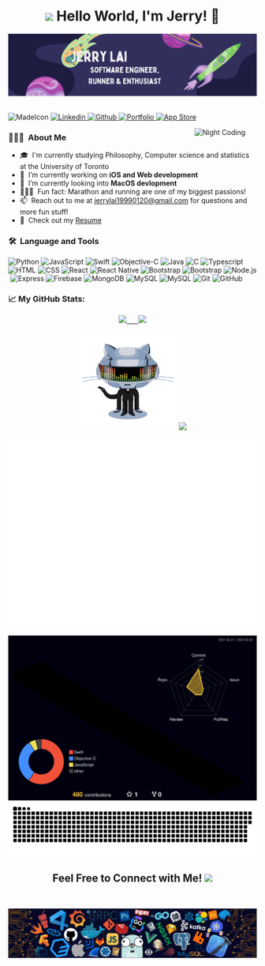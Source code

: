 <h1 align="center">
<img src="https://media.giphy.com/media/vlwVZMjk5ivdYwkDWT/giphy.gif" width="24px"> Hello World, I'm Jerry! 👋 
</h1>

<img src="header.png" alt="banner that says Jerry Lai - software engineer, runner and enthusiast">
<br/>
<br/>

![MadeIcon](https://img.shields.io/badge/Made%20with-Passion-1f425f.svg)
<a href="https://www.linkedin.com/in/jerry-lai-love-to-code/">
  ![Linkedin](https://img.shields.io/badge/LinkedIn-0077B5?style=flat&logo=linkedin&logoColor=white)
</a>
<a href="https://github.com/jerrylai19990120">
  ![Github](https://img.shields.io/badge/GitHub-100000?style=flat&logo=github&logoColor=white)
</a>
<a href="https://thejerrylaiportfolio.com/">
  ![Portfolio](https://img.shields.io/website-up-down-green-red/http/monip.org.svg)
</a>
<a href="https://apps.apple.com/us/developer/yihui-lai/id1542518786">
  ![App Store](https://img.shields.io/badge/App_Store-0D96F6?style=flat&logo=app-store&logoColor=white)
</a>
<br/>

<img align="right" alt="Night Coding" width="25%" src="https://media.giphy.com/media/aer096d3vD4rYVsgNn/giphy.gif"/>

### 👨🏻‍💻 &nbsp;About Me
- 🎓 &nbsp;I'm currently studying Philosophy, Computer science and statistics at the University of Toronto
- 🤖 &nbsp;I’m currently working on **iOS and Web development**
- 🌱 &nbsp;I’m currently looking into **MacOS devlopment**
- 🏃🏻‍♂️ &nbsp;Fun fact: Marathon and running are one of my biggest passions!
- 📫 &nbsp;Reach out to me at [jerrylai19990120@gmail.com](jerrylai19990120@gmail.com) for questions and more fun stuff!
- 📄 &nbsp;Check out my [Resume](https://docs.google.com/document/d/e/2PACX-1vS5XwHEBpiEomYS0HVYUccPKvTmpWxVJKgidQpVHTZcwk3QMkJGE0PsQqiFRhhpGHu_J-8EfTuhYcd2/pub)
<!-- - 🎹 &nbsp;Learn more about me at thejerrylaiportfolio.com -->

### 🛠 &nbsp;Language and Tools
![Python](https://img.shields.io/badge/-Python-05122A?style=flat&logo=python)&nbsp;![JavaScript](https://img.shields.io/badge/-JavaScript-05122A?style=flat&logo=javascript)&nbsp;![Swift](https://img.shields.io/badge/-Swift-05122A?style=flat&logo=Swift&logoColor=F05138)&nbsp;![Objective-C](https://img.shields.io/badge/Objective--C-05122A?style=flat&logo=objective-c&logoColor=A8B9CC)&nbsp;![Java](https://img.shields.io/badge/-Java-05122A?style=flat&logo=Java&logoColor=FFA518)&nbsp;![C](https://img.shields.io/badge/-C-05122A?style=flat&logo=C&logoColor=A8B9CC)&nbsp;![Typescript](https://img.shields.io/badge/-Typescript-05122A?style=flat&logo=typescript&logoColor=blue)&nbsp;![HTML](https://img.shields.io/badge/-HTML-05122A?style=flat&logo=HTML5)&nbsp;![CSS](https://img.shields.io/badge/-CSS-05122A?style=flat&logo=CSS3&logoColor=1572B6)&nbsp;![React](https://img.shields.io/badge/-React-05122A?style=flat&logo=react)&nbsp;![React Native](https://img.shields.io/badge/-React_Native-05122A?style=flat&logo=react)&nbsp;![Bootstrap](https://img.shields.io/badge/-Material--UI-05122A?style=flat&logo=material-ui&logoColor=white)&nbsp;![Bootstrap](https://img.shields.io/badge/-Bootstrap-05122A?style=flat&logo=bootstrap)&nbsp;![Node.js](https://img.shields.io/badge/-Node.js-05122A?style=flat&logo=nodejs)&nbsp;![Express](https://img.shields.io/badge/-Express.js-05122A?style=flat&logo=express)&nbsp;![Firebase](https://img.shields.io/badge/-Firebase-05122A?style=flat&logo=firebase)&nbsp;![MongoDB](https://img.shields.io/badge/-MongoDB-05122A?style=flat&logo=mongodb)&nbsp;![MySQL](https://img.shields.io/badge/-MySQL-05122A?style=flat&logo=mysql)&nbsp;![MySQL](https://img.shields.io/badge/-Amazon_AWS-05122A?style=flat&logo=amazon-aws)&nbsp;![Git](https://img.shields.io/badge/-Git-05122A?style=flat&logo=git)&nbsp;![GitHub](https://img.shields.io/badge/-GitHub-05122A?style=flat&logo=github)&nbsp;

### 📈 My GitHub Stats:
<p align="center">
<a href="https://github.com/jerrylai19990120">
  <img height="180em" src="https://github-readme-stats.vercel.app/api/top-langs/?username=jerrylai19990120&theme=prussian&langs_count=15&layout=compact&hide_border=true"/>
  &nbsp;&nbsp;&nbsp;&nbsp;
  <img height="180em" src="https://github-readme-stats.vercel.app/api?username=jerrylai19990120&count_private=true&hide=stars&show_icons=true&theme=prussian&hide_border=true"/>
</a>
</p>
<p align="center">
  <img height="200" width="200" alt="𝙶𝙸𝙵" src="github.gif">
  <a>
    <img src="https://github-readme-streak-stats.herokuapp.com/?user=jerrylai19990120&theme=prussian&hide_border=true"/>
  </a>
</p>
<div align="center">
  <img src="metrics.plugin.skyline.svg" alt="Github's Skyline">
</div>

![3D Profile](profile-3d-contrib/profile-night-rainbow.svg)
![Github Contribution Graph](github-contribution-grid-snake.svg)

<h2 align="center">
Feel Free to Connect with Me!  <img src="https://media.giphy.com/media/23D8NR89IoZUC9jgsO/giphy.gif" width="24px">
</h2>
<br />

![footer](footer.webp)

<br />
